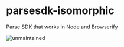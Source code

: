 # parsesdk-isomorphic
Parse SDK that works in Node and Browserify

![unmaintained](http://img.shields.io/badge/status-unmaintained-red.png)  
